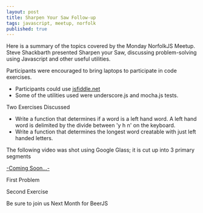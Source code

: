 ```yaml
---
layout: post
title: Sharpen Your Saw Follow-up
tags: javascript, meetup, norfolk
published: true
---
```


Here is a summary of the topics covered by the Monday NorfolkJS Meetup. Steve Shackbarth presented Sharpen your Saw, discussing problem-solving using Javascript and other useful utilities.

Participants were encouraged to bring laptops to participate in code exercises.
+ Participants could use <a href="http://jsfiddle.net">jsfiddle.net</a>
+ Some of the utilities used were underscore.js and mocha.js tests.

Two Exercises Discussed
+ Write a function that determines if a word is a left hand word. A left hand word is delimited by the divide between 'y h n' on the keyboard.
+ Write a function that determines the longest word creatable with just left handed letters.

<p>The following video was shot using Google Glass; it is cut up into 3 primary segments</p>
<a href="#">-Coming Soon...-</a>



<p> First Problem</p>
<script src="https://gist.github.com/stanzheng/9086335.js"></script>

<p> Second Exercise</p>
<script src="https://gist.github.com/stanzheng/9086326.js"></script>
<p>
Be sure to join us Next Month for BeerJS
</p>
